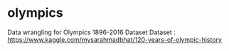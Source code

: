 # olympics
Data wrangling for Olympics 1896-2016 Dataset
Dataset : https://www.kaggle.com/mysarahmadbhat/120-years-of-olympic-history

